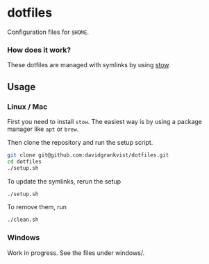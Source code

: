 # dotfiles
Configuration files for `$HOME`.

### How does it work?
These dotfiles are managed with symlinks by using [stow](https://www.gnu.org/software/stow/).

## Usage

### Linux / Mac
First you need to install `stow`. The easiest way is by using a package manager like `apt` or `brew`.

Then clone the repository and run the setup script.
```bash
git clone git@github.com:davidgrankvist/dotfiles.git
cd dotfiles
./setup.sh
```

To update the symlinks, rerun the setup
```bash
./setup.sh
```

To remove them, run
```bash
./clean.sh
```

### Windows

Work in progress. See the files under windows/.
